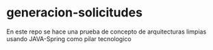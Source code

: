 # generacion-solicitudes
En este repo se hace una prueba de concepto de arquitecturas limpias usando JAVA-Spring como pilar tecnologico

